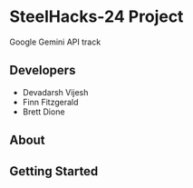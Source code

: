 # SteelHacks-24 Project
Google Gemini API track

## Developers
- Devadarsh Vijesh
- Finn Fitzgerald
- Brett Dione

## About

## Getting Started
